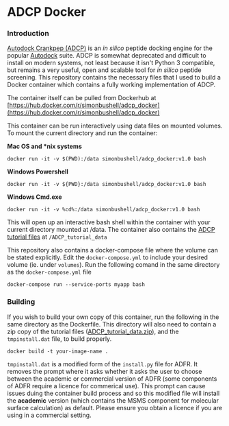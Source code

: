 # ADCP Docker
### Introduction
[Autodock Crankpep (ADCP)](https://ccsb.scripps.edu/adcp/) is an *in silico* peptide docking engine for the popular [Autodock](https://autodock.scripps.edu/) suite. ADCP is somewhat deprecated and difficult to install on modern systems, not least because it isn't Python 3 compatible, but remains a very useful, open and scalable tool for *in silico* peptide screening. This repository contains the necessary files that I used to build a Docker container which contains a fully working implementation of ADCP.

The container itself can be pulled from Dockerhub at [https://hub.docker.com/r/simonbushell/adcp_docker](https://hub.docker.com/r/simonbushell/adcp_docker)

This container can be run interactively using data files on mounted volumes. To mount the current directory and run the container:

**Mac OS and \*nix systems**
```
docker run -it -v $(PWD):/data simonbushell/adcp_docker:v1.0 bash
```

**Windows Powershell**
```
docker run -it -v ${PWD}:/data simonbushell/adcp_docker:v1.0 bash
```

**Windows Cmd.exe**
```
docker run -it -v %cd%:/data simonbushell/adcp_docker:v1.0 bash
```
This will open up an interactive bash shell within the container with your current directory mounted at /data. The container also contains the [ADCP tutorial files](https://ccsb.scripps.edu/adcp/download/1063/) at ```/ADCP_tutorial_data```

This repository also contains a docker-compose file where the volume can be stated explicitly. Edit the ```docker-compose.yml``` to include your desired volume (ie. under ```volumes```). Run the following comand in the same directory as the ```docker-compose.yml``` file
```
docker-compose run --service-ports myapp bash
```

### Building 
If you wish to build your own copy of this container, run the following in the same directory as the Dockerfile. This directory will also need to contain a zip copy of the tutorial files ([ADCP_tutorial_data.zip](https://ccsb.scripps.edu/adcp/download/1063/)), and the ```tmpinstall.dat``` file, to build properly.
```
docker build -t your-image-name .
```
```tmpinstall.dat``` is a modified form of the ```install.py``` file for ADFR. It removes the prompt where it asks whether it asks the user to choose between the academic or commercial version of ADFR (some components of ADFR require a licence for commerical use). This prompt can cause issues duing the container build process and so this modified file will install the **academic** version (which contains the MSMS component for molecular surface calculation) as default. Please ensure you obtain a licence if you are using in a commercial setting. 
